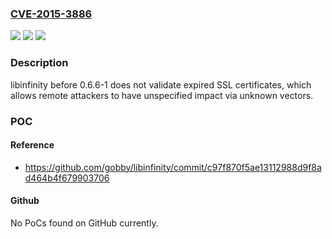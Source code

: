 ### [CVE-2015-3886](https://cve.mitre.org/cgi-bin/cvename.cgi?name=CVE-2015-3886)
![](https://img.shields.io/static/v1?label=Product&message=n%2Fa&color=blue)
![](https://img.shields.io/static/v1?label=Version&message=n%2Fa&color=blue)
![](https://img.shields.io/static/v1?label=Vulnerability&message=n%2Fa&color=brighgreen)

### Description

libinfinity before 0.6.6-1 does not validate expired SSL certificates, which allows remote attackers to have unspecified impact via unknown vectors.

### POC

#### Reference
- https://github.com/gobby/libinfinity/commit/c97f870f5ae13112988d9f8ad464b4f679903706

#### Github
No PoCs found on GitHub currently.

